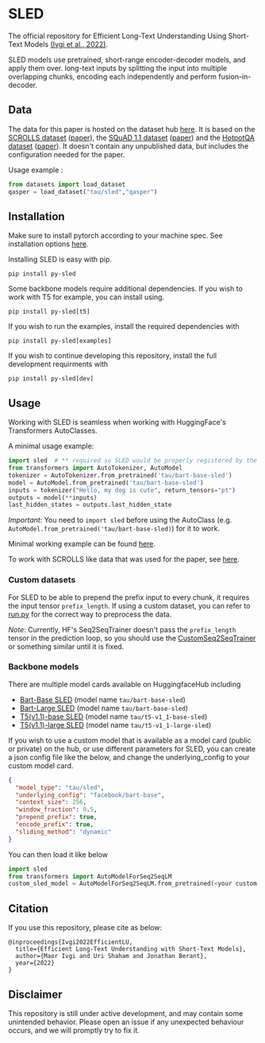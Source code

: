 # SLED
The official repository for Efficient Long-Text Understanding Using Short-Text Models [(Ivgi et al., 2022)](https://arxiv.org/abs/2208.00748.pdf).

SLED models use pretrained, short-range encoder-decoder models, and apply them over. 
long-text inputs by splitting the input into multiple overlapping chunks, encoding each independently and perform fusion-in-decoder.


## Data
The data for this paper is hosted on the dataset hub [here](https://huggingface.co/datasets/tau/sled). 
It is based on the [SCROLLS dataset](https://huggingface.co/datasets/tau/scrolls) ([paper](https://arxiv.org/pdf/2201.03533.pdf)), the [SQuAD 1.1 dataset](https://huggingface.co/datasets/squad) ([paper](https://arxiv.org/pdf/1606.05250.pdf)) and the [HotpotQA dataset](https://huggingface.co/datasets/hotpot_qa) ([paper](https://arxiv.org/pdf/1809.09600.pdf)).
It doesn't contain any unpublished data, but includes the configuration needed for the paper.

Usage example :
```python
from datasets import load_dataset
qasper = load_dataset("tau/sled","qasper")
```

## Installation

Make sure to install pytorch according to your machine spec. See installation options [here](https://pytorch.org/get-started/locally/).

Installing SLED is easy with pip.
```
pip install py-sled
```

Some backbone models require additional dependencies. If you wish to work with T5 for example, you can install using.
```
pip install py-sled[t5]
```

If you wish to run the examples, install the required dependencies with
```
pip install py-sled[examples]
```

If you wish to continue developing this repository, install the full development requirments with
```
pip install py-sled[dev]
```

## Usage
Working with SLED is seamless when working with HuggingFace's Transformers AutoClasses.

A minimal usage example:
```python
import sled  # ** required so SLED would be properly registered by the AutoClasses **
from transformers import AutoTokenizer, AutoModel
tokenizer = AutoTokenizer.from_pretrained('tau/bart-base-sled')
model = AutoModel.from_pretrained('tau/bart-base-sled')
inputs = tokenizer("Hello, my dog is cute", return_tensors="pt")
outputs = model(**inputs)
last_hidden_states = outputs.last_hidden_state
```

_Important_: You need to `import sled` before using the AutoClass (e.g. `AutoModel.from_pretrained('tau/bart-base-sled)`) for it to work.

Minimal working example can be found [here](examples/usage_example.py).

To work with SCROLLS like data that was used for the paper, see [here](https://github.com/Mivg/SLED/examples/seq2seq).

### Custom datasets
For SLED to be able to prepend the prefix input to every chunk, it requires the input tensor `prefix_length`. 
If using a custom dataset, you can refer to [run.py](examples/seq2seq/run.py) for the correct way to preprocess the data.

_Note_: Currently, HF's Seq2SeqTrainer doesn't pass the `prefix_length` tensor in the prediction loop, so you 
 should use the [CustomSeq2SeqTrainer](examples/seq2seq/utils/custom_seq2seq_trainer.py) or something similar until it is 
fixed.

### Backbone models
There are multiple model cards available on HuggingfaceHub including
- [Bart-Base SLED](https://huggingface.co/tau/bart-base-sled) (model name `tau/bart-base-sled`)
- [Bart-Large SLED](https://huggingface.co/tau/bart-large-sled) (model name `tau/bart-base-sled`)
- [T5(v1.1)-base SLED](https://huggingface.co/tau/t5-v1_1-base-sled) (model name `tau/t5-v1_1-base-sled`)
- [T5(v1.1)-large SLED](https://huggingface.co/tau/t5-v1_1-large-sled) (model name `tau/t5-v1_1-large-sled`)

If you wish to use a custom model that is available as a model card (public or private) on the hub, or use 
different parameters for SLED, you can create a json config file like the below, and change the underlying_config to your custom model card.
```json
{
  "model_type": "tau/sled",
  "underlying_config": "facebook/bart-base",
  "context_size": 256,
  "window_fraction": 0.5,
  "prepend_prefix": true,
  "encode_prefix": true,
  "sliding_method": "dynamic"
}
```
You can then load it like below
```python
import sled
from transformers import AutoModelForSeq2SeqLM
custom_sled_model = AutoModelForSeq2SeqLM.from_pretrained(<your custom json config>)
```

## Citation

If you use this repository, please cite as below:
```
@inproceedings{Ivgi2022EfficientLU,
  title={Efficient Long-Text Understanding with Short-Text Models},
  author={Maor Ivgi and Uri Shaham and Jonathan Berant},
  year={2022}
}
```


## Disclaimer
This repository is still under active development, and may contain some unintended behavior. 
Please open an issue if any unexpected behaviour occurs, and we will promptly try to fix it.
